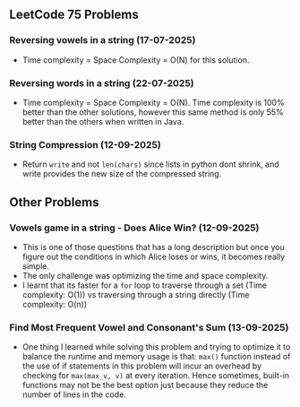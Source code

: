 ## LeetCode 75 Problems

### Reversing vowels in a string (17-07-2025)

- Time complexity = Space Complexity = O(N) for this solution.

### Reversing words in a string (22-07-2025)

- Time complexity = Space Complexity = O(N). Time complexity is 100% better than the other solutions, however this same method is only 55% better than the others when written in Java.

### String Compression (12-09-2025)

- Return `write` and not `len(chars)` since lists in python dont shrink, and write provides the new size of the compressed string.


## Other Problems

### Vowels game in a string - Does Alice Win? (12-09-2025)

- This is one of those questions that has a long description but once you figure out the conditions in which Alice loses or wins, it becomes really simple. 
- The only challenge was optimizing the time and space complexity.
- I learnt that its faster for a `for` loop to traverse through a set (Time complexity: O(1)) vs traversing through a string directly (Time complexity: O(n))

### Find Most Frequent Vowel and Consonant's Sum (13-09-2025)

- One thing I learned while solving this problem and trying to optimize it to balance the runtime and memory usage is that: `max()` function instead of the use of if statements in this problem will incur an overhead by checking for `max(max_v, v)` at every iteration. Hence sometimes, built-in functions may not be the best option just because they reduce the number of lines in the code. 

